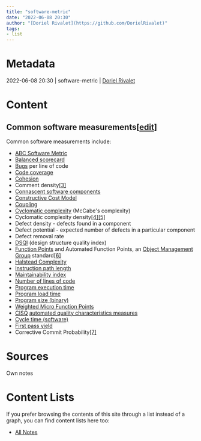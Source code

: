 ```yaml
---
title: "software-metric"
date: "2022-06-08 20:30"
author: "[Doriel Rivalet](https://github.com/DorielRivalet)"
tags:
- list
---
```


# Metadata
2022-06-08 20:30  | software-metric | [Doriel Rivalet](https://github.com/DorielRivalet)

# Content
## Common software measurements[[edit](https://en.wikipedia.org/w/index.php?title=Software_metric&action=edit&section=1 "Edit section: Common software measurements")]

Common software measurements include:

-   [ABC Software Metric](https://en.wikipedia.org/wiki/ABC_Software_Metric "ABC Software Metric")
-   [Balanced scorecard](https://en.wikipedia.org/wiki/Balanced_scorecard "Balanced scorecard")
-   [Bugs](https://en.wikipedia.org/wiki/Software_bug "Software bug") per line of code
-   [Code coverage](https://en.wikipedia.org/wiki/Code_coverage "Code coverage")
-   [Cohesion](https://en.wikipedia.org/wiki/Cohesion_(computer_science) "Cohesion (computer science)")
-   Comment density[[3]](https://en.wikipedia.org/wiki/Software_metric#cite_note-3)
-   [Connascent software components](https://en.wikipedia.org/wiki/Connascent_software_components "Connascent software components")
-   [Constructive Cost Model](https://en.wikipedia.org/wiki/COCOMO "COCOMO")
-   [Coupling](https://en.wikipedia.org/wiki/Coupling_(computer_science) "Coupling (computer science)")
-   [Cyclomatic complexity](https://en.wikipedia.org/wiki/Cyclomatic_complexity "Cyclomatic complexity") (McCabe's complexity)
-   Cyclomatic complexity density[[4]](https://en.wikipedia.org/wiki/Software_metric#cite_note-4)[[5]](https://en.wikipedia.org/wiki/Software_metric#cite_note-5)
-   Defect density - defects found in a component
-   Defect potential - expected number of defects in a particular component
-   Defect removal rate
-   [DSQI](https://en.wikipedia.org/wiki/DSQI "DSQI") (design structure quality index)
-   [Function Points](https://en.wikipedia.org/wiki/Function_Point "Function Point") and Automated Function Points, an [Object Management Group](https://en.wikipedia.org/wiki/Object_Management_Group "Object Management Group") standard[[6]](https://en.wikipedia.org/wiki/Software_metric#cite_note-6)
-   [Halstead Complexity](https://en.wikipedia.org/wiki/Halstead_complexity_measures "Halstead complexity measures")
-   [Instruction path length](https://en.wikipedia.org/wiki/Instruction_path_length "Instruction path length")
-   [Maintainability index](https://en.wikipedia.org/wiki/Maintainability#Software_engineering "Maintainability")
-   [Number of lines of code](https://en.wikipedia.org/wiki/Source_lines_of_code "Source lines of code")
-   [Program execution time](https://en.wikipedia.org/wiki/Run_time_(program_lifecycle_phase) "Run time (program lifecycle phase)")
-   [Program load time](https://en.wikipedia.org/wiki/Loader_(computing) "Loader (computing)")
-   [Program size (binary)](https://en.wikipedia.org/wiki/Binary_file "Binary file")
-   [Weighted Micro Function Points](https://en.wikipedia.org/wiki/Weighted_Micro_Function_Points "Weighted Micro Function Points")
-   [CISQ](https://en.wikipedia.org/wiki/CISQ "CISQ") [automated quality characteristics measures](https://en.wikipedia.org/wiki/Software_quality#CISQ's_Quality_model "Software quality")
-   [Cycle time (software)](https://en.wikipedia.org/wiki/Cycle_time_(software) "Cycle time (software)")
-   [First pass yield](https://en.wikipedia.org/wiki/First_pass_yield "First pass yield")
-   Corrective Commit Probability[[7]](https://en.wikipedia.org/wiki/Software_metric#cite_note-7)

# Sources
Own notes

# Content Lists
If you prefer browsing the contents of this site through a list instead of a graph, you can find content lists here too:

- [All Notes](notes/)
